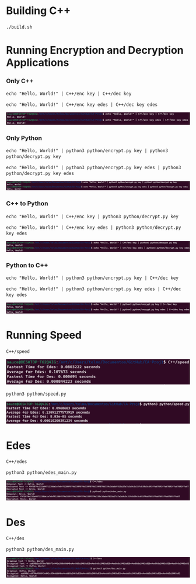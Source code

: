 
# Building C++

```
./build.sh
```

# Running Encryption and Decryption Applications

### Only C++

```
echo "Hello, World!" | C++/enc key | C++/dec key
```
```
echo "Hello, World!" | C++/enc key edes | C++/dec key edes
```

![c_to_c](./img/c_to_c.png)

### Only Python

```
echo "Hello, World!" | python3 python/encrypt.py key | python3 python/decrypt.py key
```
```
echo "Hello, World!" | python3 python/encrypt.py key edes | python3 python/decrypt.py key edes
```
![p_to_p](./img/p_to_p.png)

### C++ to Python

```
echo "Hello, World!" | C++/enc key | python3 python/decrypt.py key
```
```
echo "Hello, World!" | C++/enc key edes | python3 python/decrypt.py key edes
```

![c_to_p](./img/c_to_p.png)
### Python to C++

```
echo "Hello, World!" | python3 python/encrypt.py key | C++/dec key
```
```
echo "Hello, World!" | python3 python/encrypt.py key edes | C++/dec key edes
```

![p_to_c](./img/p_to_c.png)

# Running Speed

```
C++/speed
```

![speed_inC](./img/speed_inC.png)


```
python3 python/speed.py
```

![speed_inP](./img/speed_inP.png)

# Edes

```
C++/edes
```
```
python3 python/edes_main.py
```

![edes](./img/edes.png)


# Des

```
C++/des
```
```
python3 python/des_main.py
```

![des](./img/des.png)





